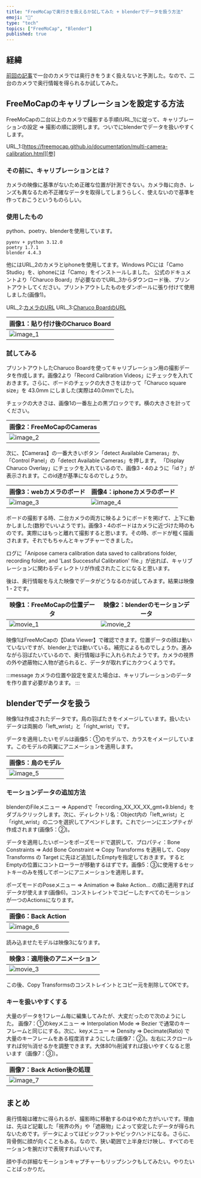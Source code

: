 ```yaml
---
title: "FreeMoCapで奥行きを扱えるか試してみた + blenderでデータを扱う方法"
emoji: "🎥"
type: "tech"
topics: ["FreeMoCap", "Blender"]
published: true
---
```


[壱]:https://zenn.dev/inxole/articles/freemocap_cleanup_guide "url_1"
[弐]:https://www.amazon.co.jp/gp/product/B09241T966 "url_2"
[参]:https://freemocap.github.io/documentation/multi-camera-calibration.html "url_3"

[1]: /images/freemocap_calibration/001.png "image_1"
[2]: /images/freemocap_calibration/002.png "image_2"
[3]: /images/freemocap_calibration/003.png "image_3"
[4]: /images/freemocap_calibration/004.png "image_4"
[5]: /images/freemocap_calibration/005.png "image_5"
[6]: /images/freemocap_calibration/006.png "image_6"
[7]: /images/freemocap_calibration/007.png "image_7"

[I]: /images/freemocap_calibration/threeD_scene_data.gif "movie_1"
[II]: /images/freemocap_calibration/blender_scene_data.gif "movie_2"
[III]: /images/freemocap_calibration/attached_data.gif "movie_3"

## 経緯

[前回の記事][壱]で一台のカメラでは奥行きをうまく扱えないと予測した。なので、二台のカメラで奥行情報を得られるか試してみた。

## FreeMoCapのキャリブレーションを設定する方法

FreeMoCapの二台以上のカメラで撮影する手順(URL_1)に従って、キャリブレーションの設定 ⇒ 撮影の順に説明します。ついでにblenderでデータを扱いやすくします。

URL_1:[https://freemocap.github.io/documentation/multi-camera-calibration.html][参]

### その前に、キャリブレーションとは？

カメラの映像に基準がないため正確な位置が計測できない。カメラ毎に向き、レンズも異なるため不正確なデータを取得してしまうらしく、使えないので基準を作っておこうというものらしい。

### 使用したもの

python、poetry、blenderを使用しています。

```
pyenv + python 3.12.0
poetry 1.7.1
blender 4.4.3
```

他にはURL_2のカメラとiphoneを使用してます。Windows PCには「Camo Studio」を、iphoneには「Camo」をインストールしました。
公式のドキュメントより「Charuco Board」が必要なのでURL_3からダウンロード後、プリントアウトしてください。プリントアウトしたものをダンボールに張り付けて使用しました(画像1)。

URL_2:[カメラのURL][弐]
URL_3:[Charuco BoardのURL][参]

|画像1：貼り付け後のCharuco Board|
|---|
|![][1]|

### 試してみる

プリントアウトしたCharuco Boardを使ってキャリブレーション用の撮影データを作成します。画像2より「Record Calibration Videos」にチェックを入れておきます。さらに、ボードのチェックの大きさをはかって「Charuco square size」を 43.0mm にしました(実際は40.0mmでした)。

チェックの大きさは、画像1の一番左上の黒ブロックです。横の大きさを計ってください。

|画像2：FreeMoCapのCameras|
|---|
|![][2]|

次に、【Cameras】の一番大きいボタン「detect Available Cameras」か、「Control Panel」の「detect Available Cameras」を押します。
「Display Charuco Overlay」にチェックを入れているので、画像3・4のように「id？」が表示されます。このid達が基準になるのでしょうか。

|画像3：webカメラのボード|画像4：iphoneカメラのボード|
|---|---|
|![][3]|![][4]|

ボードの撮影する時、二台カメラの両方に映るようにボードを掲げて、上下に動かしました(数秒でいいようです)。画像3・4のボードはカメラに近づけた時のものです。実際にはもっと離れて撮影すると思います。その時、ボードが粗く描画されます。それでもちゃんとキャプチャーできました。

ログに「Anipose camera calibration data saved to calibrations folder, recording folder, and 'Last Successful Calibration' file.」が出れば、キャリブレーションに関わるディレクトリが作成されたことになると思います。

後は、奥行情報を与えた映像でデータがどうなるのか試してみます。結果は映像1・2です。

|映像1：FreeMoCapの位置データ|映像2：blenderのモーションデータ|
|---|---|
|![][I]|![][II]|

映像1はFreeMoCapの【Data Viewer】で確認できます。位置データの顔は動いていないですが、blender上では動いている。補完によるものでしょうか。進みながら羽ばたいているので、奥行情報は手に入れられたようです。カメラの視界の外や遮蔽物に人物が遮られると、データが取れずにカクつくようです。

:::message
カメラの位置や設定を変えた場合は、キャリブレーションのデータを作り直す必要があります。
:::

## blenderでデータを扱う

映像1は作成されたデータです。鳥の羽ばたきをイメージしています。扱いたいデータは両腕の「left_wrist」と「right_wrist」です。

データを適用したいモデルは画像5：①のモデルで、カラスをイメージしています。このモデルの両翼にアニメーションを適用します。

|画像5：烏のモデル|
|---|
|![][5]|

### モーションデータの追加方法

blenderのFileメニュー ⇒ Appendで「recording_XX_XX_XX_gmt+9.blend」をダブルクリックします。次に、ディレクトリ名：Object内の「left_wrist」と「right_wrist」の二つを選択してアペンドします。これでシーンにエンプティが作成されます(画像5：②)。

データを適用したいボーンをポーズモードで選択して、プロパティ：Bone Constraints ⇒ Add Bone Constraint ⇒ Copy Transforms を適用して、Copy Transforms の Target に先ほど追加したEmptyを指定しておきます。するとEmptyの位置にコントローラーが移動するはずです。画像5：③に使用するセットキーのみを残してボーンにアニメーションを適用します。

ポーズモードのPoseメニュー ⇒ Animation ⇒ Bake Action... の順に適用すればデータが使えます(画像6)。コンストレイントでコピーしたすべてのモーションが一つのActionsになります。

|画像6：Back Action|
|---|
|![][6]|

読み込ませたモデルは映像3になります。

|映像3：適用後のアニメーション|
|---|
|![][III]|

この後、Copy Transformsのコンストレイントとコピー元を削除してOKです。

### キーを扱いやすくする

大量のデータを1フレーム毎に編集してみたが、大変だったので次のようにした。
画像7：①のkeyメニュー ⇒ Interpolation Mode ⇒ Bezier で通常のキーフレームと同じにする。次に、keyメニュー ⇒ Density ⇒ Decimate(Ratio) で大量のキーフレームをある程度消すようにした(画像7：②)。左右にスクロールすれば何％消せるかを調整できます。大体80％削減すれば扱いやすくなると思います（画像7：③）。

|画像7：Back Action後の処理|
|---|
|![][7]|

## まとめ

奥行情報は確かに得られるが、撮影時に移動するのはやめた方がいいです。理由は、先ほど記載した「視界の外」や「遮蔽物」によって安定したデータが得られないためです。データによってはビックフットやビックハンドになる。さらに、背骨側に顔が向くこともある。なので、狭い範囲で上半身だけ映し、すべてのモーションを腕だけで表現すればいいです。

顔や手の詳細なモーションキャプチャーもリップシンクもしてみたい。やりたいことばっかりだ。